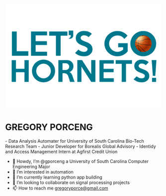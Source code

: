
![alt text](https://github.com/gporceng/gporceng/blob/main/letsgohornets.png?raw=true)

<H1>GREGORY PORCENG</H1>
- Data Analysis Automater for University of South Carolina Bio-Tech Research Team
- Junior Developer for Borealis Global Advisory
- Identidy and Access Management Intern at Agfirst Credit Union

- 👋 Howdy, I’m @gporceng a University of South Carolina Computer Engineering Major
- 👀 I’m interested in automation
- 🌱 I’m currently learning python app building
- 💞️ I’m looking to collaborate on signal processing projects
- 📫 How to reach me gregoryporce@gmail.com

